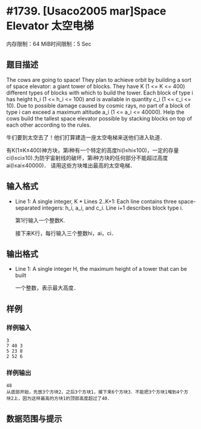 # #1739. [Usaco2005 mar]Space Elevator 太空电梯

内存限制：64 MiB时间限制：5 Sec

## 题目描述

The cows are going to space! They plan to achieve orbit by building a sort of space elevator: a giant tower of blocks. They have K (1 <= K <= 400) different types of blocks with which to build the tower. Each block of type i has height h_i (1 <= h_i <= 100) and is available in quantity c_i (1 <= c_i <= 10). Due to possible damage caused by cosmic rays, no part of a block of type i can exceed a maximum altitude a_i (1 <= a_i <= 40000). Help the cows build the tallest space elevator possible by stacking blocks on top of each other according to the rules. 

牛们要到太空去了！他们打算建造一座太空电梯来送他们进入轨道．

有K(1&le;K&le;400)神方块，第i种有一个特定的高度hi(l&le;hi&le;100)，一定的存量ci(l&le;ci&le;10).为防宇宙射线的破坏，第i种方块的任何部分不能超过高度ai(l&le;ai&le;40000)． 请用这些方块堆出最高的太空电梯．

## 输入格式

* Line 1: A single integer, K * Lines 2..K+1: Each line contains three space-separated integers: h_i, a_i, and c_i. Line i+1 describes block type i.

 

    第1行输入一个整数K.

    接下来K行，每行输入三个整数hi，ai，ci．

## 输出格式

* Line 1: A single integer H, the maximum height of a tower that can be built

 

    一个整数，表示最大高度．

## 样例

### 样例输入

    
    3
    7 40 3
    5 23 8
    2 52 6
    
    
    

### 样例输出

    
    48
    从底部开始，先放3个方块2，之后3个方块1，接下来6个方块3．不能把3个方块1堆到4个方
    块2上，因为这样最高的方块1的顶部高度超过了40.
    
    

## 数据范围与提示
